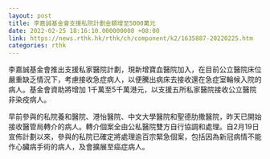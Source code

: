 ```yaml
---
layout: post
title: 李嘉誠基金會支援私院計劃金額增至5000萬元
date: 2022-02-25 18:16:10.000000000 +08:00
link: https://news.rthk.hk/rthk/ch/component/k2/1635887-20220225.htm
categories: rthk
---
```


李嘉誠基金會推出支援私家醫院計劃，現新增寶血醫院加入，在目前公立醫院床位嚴重缺乏情況下，考慮接收急症病人，以便騰出病床去接收還在急症室輪候入院的病人。基金會資助將增加 1千萬至5千萬港元，以支援五所私家醫院接收公立醫院非染疫病人。

早前參與的私院養和醫院、港怡醫院、中文大學醫院和聖德肋撒醫院，昨天已開始接收醫管局轉介的病人。轉介個案全由公私醫院雙方自行協調和處理。自2月19日宣佈計劃以來，參與的私院已確定將處理逾百宗緊急個案，包括因為新冠病情不能作心臟病手術的病人，及會擴展至癌症病人。
